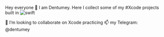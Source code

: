 Hey everyone 👋 I am Dentumey. Here I collect some of my #Xcode projects built in ![swift](https://img.shields.io/badge/Swift-000000?style=for-the-badge&logo=Swift&logoColor=white)

💞️ I’m looking to collaborate on Xcode practicing
📫 my Telegram: @dentumey

<!---
dentumey/dentumey is a ✨ special ✨ repository because its `README.md` (this file) appears on your GitHub profile.
You can click the Preview link to take a look at your changes.
--->
